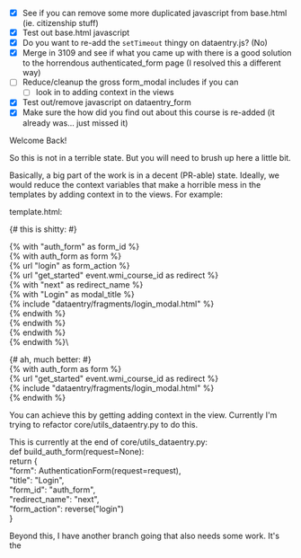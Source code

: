 - [x] See if you can remove some more duplicated javascript from base.html (ie. citizenship stuff)
- [x] Test out base.html javascript
- [x] Do you want to re-add the `setTimeout` thingy on dataentry.js? (No)
- [x] Merge in 3109 and see if what you came up with there is a good solution to the horrendous authenticated_form page (I resolved this a different way)
- [ ] Reduce/cleanup the gross form_modal includes if you can
  - [ ] look in to adding context in the views
- [x] Test out/remove javascript on dataentry_form
- [x] Make sure the how did you find out about this course is re-added (it already was... just missed it)

Welcome Back!

So this is not in a terrible state. But you will need to brush up here a little bit.

Basically, a big part of the work is in a decent (PR-able) state. Ideally, we would reduce the context variables that make a horrible mess in the templates by adding context in to the views. For example:

template.html:

{# this is shitty: #}

{% with "auth_form" as form_id %}\
  {% with auth_form as form %}\
      {% url "login"  as form_action %}\
      {% url "get_started"  event.wmi_course_id as redirect %}\
      {% with "next" as redirect_name %}\
      {% with "Login" as modal_title %}\
          {% include "dataentry/fragments/login_modal.html" %}\
      {% endwith %}\
      {% endwith %}\
  {% endwith %}\
{% endwith %}\

{# ah, much better: #}\
{% with auth_form as form %}\
    {% url "get_started"  event.wmi_course_id as redirect %}\
      {% include "dataentry/fragments/login_modal.html" %}\
{% endwith %}

You can achieve this by getting adding context in the view. Currently I'm trying to refactor core/utils_dataentry.py to do this.

This is currently at the end of core/utils_dataentry.py:\
def build_auth_form(request=None):\
    return {\
            "form": AuthenticationForm(request=request),\
            "title": "Login",\
            "form_id": "auth_form",\
            "redirect_name": "next",\
            "form_action": reverse("login")\
            }

Beyond this, I have another branch going that also needs some work. It's the 
